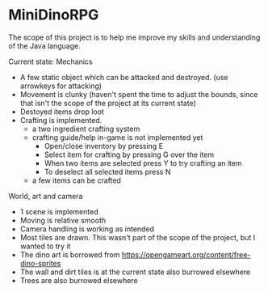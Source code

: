 # MiniDinoRPG

The scope of this project is to help me improve my skills and understanding of the Java language.

Current state: 
Mechanics
- A few static object which can be attacked and destroyed. (use arrowkeys for attacking)
- Movement is clunky (haven't spent the time to adjust the bounds, since that isn't the scope of the project at its current state)
- Destoyed items drop loot
- Crafting is implemented. 
  - a two ingredient crafting system 
  - crafting guide/help in-game is not implemented yet
    - Open/close inventory by pressing E
    - Select item for crafting by pressing G over the item 
    - When two items are selected press Y to try crafting an item
    - To deselect all selected items press N
  - a few items can be crafted

World, art and camera
- 1 scene is implemented
- Moving is relative smooth 
- Camera handling is working as intended
- Most tiles are drawn. This wasn't part of the scope of the project, but I wanted to try it
- The dino art is borrowed from https://opengameart.org/content/free-dino-sprites
- The wall and dirt tiles is at the current state also burrowed elsewhere
- Trees are also burrowed elsewhere

